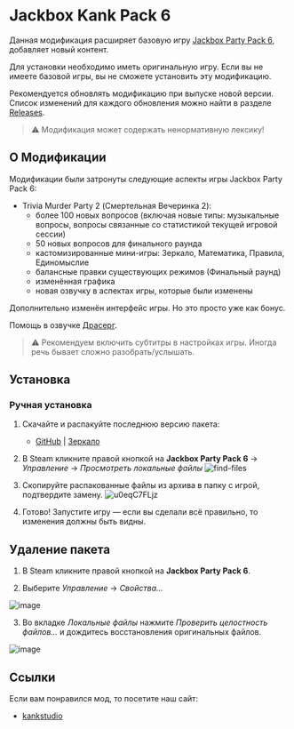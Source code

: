 # Jackbox Kank Pack 6
Данная модификация расширяет базовую игру [Jackbox Party Pack 6](https://store.steampowered.com/app/1005300/The_Jackbox_Party_Pack_6/), добавляет новый контент.

Для установки необходимо иметь оригинальную игру. Если вы не имеете базовой игры, вы не сможете установить эту модификацию.

Рекомендуется обновлять модификацию при выпуске новой версии. Список изменений для каждого обновления можно найти в разделе [Releases](https://github.com/lindan133/jackbox-kank-pack-6/releases).

> ⚠ Модификация может содержать ненормативную лексику!

## О Модификации
Модификации были затронуты следующие аспекты игры Jackbox Party Pack 6:
+ Trivia Murder Party 2 (Смертельная Вечеринка 2):
    + более 100 новых вопросов (включая новые типы: музыкальные вопросы, вопросы связанные со статистикой текущей игровой сессии)
    + 50 новых вопросов для финального раунда
    + кастомизированные мини-игры: Зеркало, Математика, Правила, Единомыслие 
    + балансные правки существующих режимов (Финальный раунд)
    + изменённая графика
    + новая озвучку в аспектах игры, которые были изменены

Дополнительно изменён интерфейс игры. Но это просто уже как бонус.

Помощь в озвучке [Драсерг](https://www.youtube.com/@%D0%94%D1%80%D0%B0%D1%81%D0%B5%D1%80%D0%B3/).

> ⚠ Рекомендуем включить субтитры в настройках игры. Иногда речь бывает сложно разобрать/услышать.

## Установка
### Ручная установка
1. Скачайте и распакуйте последнюю версию пакета:
    + [GitHub](https://github.com/g7eternal/jackbox-forsen-pack-6/archive/refs/heads/main.zip) | [Зеркало](https://drive.google.com/file/d/1ql1dXvCVdIUV7EsLMR1G2FxlP7VyIGCM/view?usp=sharing)

2. В Steam кликните правой кнопкой на **Jackbox Party Pack 6** → _Управление_ → _Просмотреть локальные файлы_
![find-files](https://user-images.githubusercontent.com/40625769/133881777-34a63150-6665-462b-9d98-76fd787d23a8.gif)

3. Скопируйте распакованные файлы из архива в папку с игрой, подтвердите замену.
![u0eqC7FLjz](https://user-images.githubusercontent.com/18620902/135361970-91c7e9af-84f1-4984-abac-a67404f5d612.gif)

4. Готово! Запустите игру — если вы сделали всё правильно, то изменения должны быть видны.

## Удаление пакета
1. В Steam кликните правой кнопкой на **Jackbox Party Pack 6**.

2. Выберите _Управление_ → _Свойства..._

![image](https://user-images.githubusercontent.com/18620902/135362254-add89bea-8ec6-4a7c-b5ed-70ab03641eb6.png)

3. Во вкладке _Локальные файлы_ нажмите _Проверить целостность файлов..._ и дождитесь восстановления оригинальных файлов.

![image](https://user-images.githubusercontent.com/18620902/135362194-81e37ac6-a8f6-456a-9347-be2bdc6a50fd.png)

## Ссылки
Если вам понравился мод, то посетите наш сайт:
- [kankstudio](http://kankstudio.ru/index.html)
